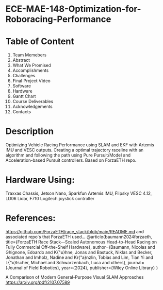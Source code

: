 # ECE-MAE-148-Optimization-for-Roboracing-Performance

# Table of Content
1. Team Memebers
2. Abstract
3. What We Promised
4. Accomplishments
5. Challenges
6. Final Project Video
7. Software
8. Hardware
9. Gantt Chart
10. Course Deliverables
11. Acknowledgements
12. Contacts

# Description
Optimizing Vehicle Racing Performance using SLAM and EKF with Artemis IMU and VESC outputs. Creating a optimal trajectory raceline with an algorithm and following the path using Pure Pursuit/Model and Acceleration-based Pursuit controllers. Based on ForzaETH repo.


# Hardware Using:
Traxxas Chassis,
Jetson Nano,
Sparkfun Artemis IMU,
Flipsky VESC 4.12,
LD06 Lidar,
F710 Logitech joystick controller



# References:
https://github.com/ForzaETH/race_stack/blob/main/README.md
and associated repo's that ForzaETH used...
@article{baumann2024forzaeth,
  title={ForzaETH Race Stack—Scaled Autonomous Head-to-Head Racing on Fully Commercial Off-the-Shelf Hardware},
  author={Baumann, Nicolas and Ghignone, Edoardo and K{\"u}hne, Jonas and Bastuck, Niklas and Becker, Jonathan and Imholz, Nadine and Kr{\"a}nzlin, Tobias and Lim, Tian Yi and L{\"o}tscher, Michael and Schwarzenbach, Luca and others},
  journal={Journal of Field Robotics},
  year={2024},
  publisher={Wiley Online Library}
}

A Comparison of Modern General-Purpose Visual SLAM Approaches
https://arxiv.org/pdf/2107.07589


